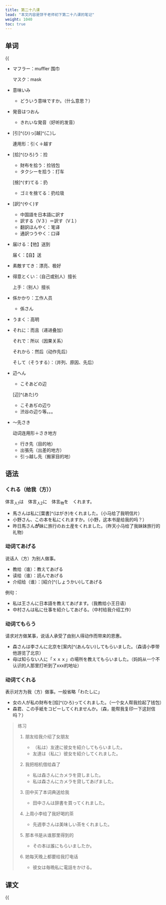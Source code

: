 ```yaml
---
title: 第二十八课
lead: "本文内容是饼干老师初下第二十八课的笔记"
weight: 1040
toc: true
---
```


## 单词

{{<audio src="https://tellyouwhat-static-1251995834.cos.ap-chongqing.myqcloud.com/audios/cs_danci/28第二十八课.mp3">}}

- マフラー：muffler 围巾

  マスク：mask

- 意味いみ

  - どういう意味ですか。（什么意思？）

- 発音はつおん

  - きれいな発音（好听的发音）

- [引]^(ひ)っ[越]^(こ)し

  連用形：引く＋越す

- [拾]^(ひろ)う：捡

  - 財布を拾う：捡钱包
  - タクシーを拾う：打车

  [捨]^(す)てる：扔

  - ゴミを捨てる：扔垃圾

- [訳]^(やく)す

  - 中国語を日本語に訳す
  - 訳する（V３）＝訳す（V１）
  - 翻訳ほんやく：笔译
  - 通訳つうやく：口译

- 届ける：【他】送到

  届く：【自】送

- 素敵すてき：漂亮、极好

- 得意とくい：（自己或别人）擅长

  上手：（别人）擅长

- 係かかり：工作人员

  - 係さん

- うまく：高明

- それに：而且（递进叠加）

  それで：所以（因果关系）

  それから：然后（动作先后）

  そして（そうする）：（并列、原因、先后）

- 辺へん

  - こそあどの辺

  [辺]^(あた)り

  - こそあぢの辺り
  - 渋谷の辺り等。。。

- ～先さき

  动词连用形＋さき地方

  - 行き先（目的地）
  - 出張先（出差的地方）
  - 引っ越し先（搬家目的地）


## 语法

### くれる（给我（方））

体言<sub>人1</sub>は　体言<sub>人2</sub>に　体言<sub>物</sub>を　くれます。

- 馬さんは私に[葉書]^(はがき)をくれました。（小马给了我明信片）
- 小野さん、この本を私にくれますか。（小野，这本书是给我的吗？）
- 昨日馬さん**が**妹に旅行のお土産をくれました。（昨天小马给了我妹妹旅行的礼物）

### 动词てあげる

说话人（方）为别人做事。

- 教给（谁）：教えてあげる
- 读给（谁）：読んであげる
- 介绍给（谁）：[紹介]^(しょうかい)してあげる

例句：

- 私は王さんに日本語を教えてあげます。（我教给小王日语）
- 中村さんは私に仕事を紹介してあげる。（中村给我介绍工作）

### 动词てもらう

请求对方做某事，说话人承受了由别人得动作而带来的恩惠。

- 森さんは李さんに北京を[案内]^(あんない)してもらいました。（森请小李带他游览了北京）
- 母は知らない人に「ｘｘｘ」の場所を教えてもらいました。（妈妈从一个不认识的人那里打听到了xxx的地址）

### 动词てくれる

表示对方为我（方）做事。一般省略「わたしに」

- 女の人が私の財布を[拾]^(ひろ)ってくれました。（一个女人帮我捡起了钱包）
- 森君、この手紙をコピーしてくれませんか。（森，能帮我复印一下这封信吗？）

> 练习
>
> 1. 朋友给我介绍了女朋友
>
>    - （私は）友達に彼女を紹介してもらいました。
>    - 友達は（私に）彼女を紹介してくれました。
>
> 2. 我把相机借给森了
>
>    - 私は森さんにカメラを貸しました。
>    - 私は森さんにカメラを貸してあげました。
>
> 3. 田中买了本词典送给我
>
>    - 田中さんは辞書を買ってくれました。
>
> 4. 上周小李给了我好喝的茶
>
>    - 先週李さんは美味しい茶をくれました。
>
> 5. 那本书是从谁那里得到的
>
>    - その本は誰にもらいましたか。
>
> 6. 她每天晚上都要给我打电话
>
>    - 彼女は毎晩私に電話をかける。

## 课文

{{<audio src="https://tellyouwhat-static-1251995834.cos.ap-chongqing.myqcloud.com/audios/cs_kewen/25-30课 新标日初级课文/Lesson28.mp3">}}
